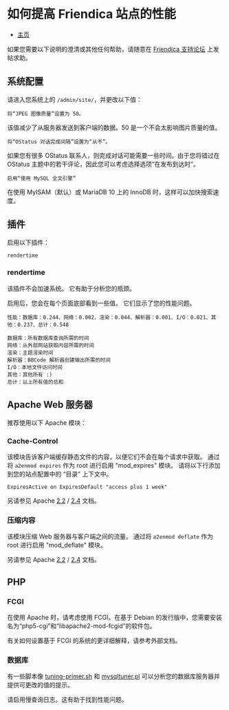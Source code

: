 如何提高 Friendica 站点的性能
==============

* [主页](help)

如果您需要以下说明的澄清或其他任何帮助，请随意在 [Friendica 支持论坛](https://forum.friendi.ca/profile/helpers) 上发帖求助。

系统配置
--------

请进入您系统上的 `/admin/site/`，并更改以下值：

    将“JPEG 图像质量”设置为 50。

该值减少了从服务器发送到客户端的数据。50 是一个不会太影响图片质量的值。

    将“OStatus 对话完成间隔”设置为“从不”。

如果您有很多 OStatus 联系人，则完成对话可能需要一些时间。由于您将错过在 OStatus 主题中的若干评论，因此您可以考虑选择选项“在发布到达时”。

    启用“使用 MySQL 全文引擎”

在使用 MyISAM（默认）或 MariaDB 10 上的 InnoDB 时，这样可以加快搜索速度。

插件
--------

启用以下插件：

    rendertime

### rendertime

该插件不会加速系统。
它有助于分析您的瓶颈。

启用后，您会在每个页面底部看到一些值。
它们显示了您的性能问题。

    性能：数据库：0.244、网络：0.002、渲染：0.044、解析器：0.001、I/O：0.021、其他：0.237、总计：0.548

    数据库：所有数据库查询所需的时间
    网络：从外部网站获取内容所需的时间
    渲染：主题渲染时间
    解析器：BBCode 解析器创建输出所需的时间
    I/O：本地文件访问时间
    其他：其他所有 :)
    总计：以上所有值的总和

Apache Web 服务器
--------

推荐使用以下 Apache 模块：

### Cache-Control

该模块告诉客户端缓存静态文件的内容，以便它们不会在每个请求中获取。
通过将 `a2enmod expires` 作为 root 进行启用 "mod_expires" 模块。
请将以下行添加到您的站点配置中的 “目录” 上下文中。

	ExpiresActive on ExpiresDefault "access plus 1 week"

另请参见 Apache [2.2](http://httpd.apache.org/docs/2.2/mod/mod_expires.html) / [2.4](https://httpd.apache.org/docs/2.4/mod/mod_expires.html) 文档。

### 压缩内容

该模块压缩 Web 服务器与客户端之间的流量。
通过将 `a2enmod deflate` 作为 root 进行启用 "mod_deflate" 模块。

另请参见 Apache [2.2](http://httpd.apache.org/docs/2.2/mod/mod_deflate.html) / [2.4](https://httpd.apache.org/docs/2.4/mod/mod_deflate.html) 文档。

PHP
--------

### FCGI

在使用 Apache 时，请考虑使用 FCGI。在基于 Debian 的发行版中，您需要安装名为“php5-cgi”和“libapache2-mod-fcgid”的软件包。

有关如何设置基于 FCGI 的系统的更详细解释，请参考外部文档。

### 数据库

有一些脚本像 [tuning-primer.sh](http://www.day32.com/MySQL/) 和 [mysqltuner.pl](http://mysqltuner.pl) 可以分析您的数据库服务器并提供可更改的值的提示。

请启用慢查询日志。这有助于找到性能问题。